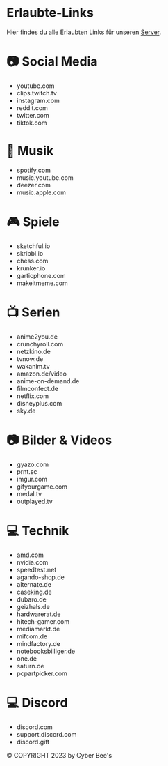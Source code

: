 # Erlaubte-Links
Hier findes du alle Erlaubten Links für unseren [Server]().

# 📷 Social Media

 - youtube.com
 - clips.twitch.tv
 - instagram.com
 - reddit.com
 - twitter.com
 - tiktok.com
 
# 🎼 Musik

 - spotify.com
 - music.youtube.com
 - deezer.com
 - music.apple.com

# 🎮 Spiele

 - sketchful.io
 - skribbl.io
 - chess.com
 - krunker.io
 - garticphone.com
 - makeitmeme.com

# 📺 Serien

 - anime2you.de
 - crunchyroll.com
 - netzkino.de
 - tvnow.de
 - wakanim.tv
 - amazon.de/video
 - anime-on-demand.de
 - filmconfect.de
 - netflix.com
 - disneyplus.com
 - sky.de

# 📷 Bilder & Videos

 - gyazo.com
 - prnt.sc
 - imgur.com
 - gifyourgame.com
 - medal.tv
 - outplayed.tv
 
# 💻 Technik

 - amd.com
 - nvidia.com
 - speedtest.net
 - agando-shop.de
 - alternate.de
 - caseking.de
 - dubaro.de
 - geizhals.de
 - hardwarerat.de
 - hitech-gamer.com
 - mediamarkt.de
 - mifcom.de
 - mindfactory.de
 - notebooksbilliger.de
 - one.de
 - saturn.de
 - pcpartpicker.com
 
# 💻 Discord

 - discord.com
 - support.discord.com
 - discord.gift

© COPYRIGHT 2023 by Cyber Bee's
